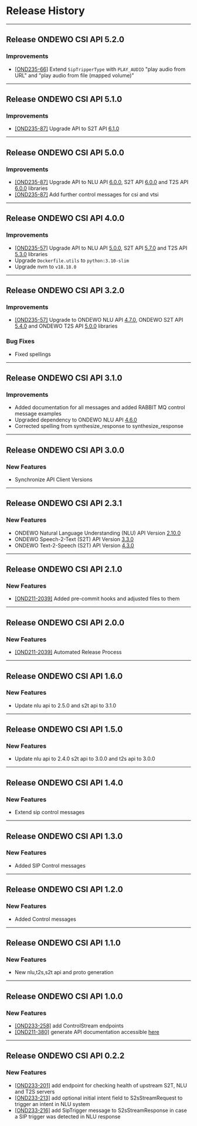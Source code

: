 # Release History
*****************

## Release ONDEWO CSI API 5.2.0

### Improvements

* [[OND235-66]](https://ondewo.atlassian.net/browse/OND235-66) Extend `SipTripperType` with `PLAY_AUDIO` "play audio from URL" and "play audio from file (mapped volume)"

*****************

## Release ONDEWO CSI API 5.1.0

### Improvements

* [[OND235-87]](https://ondewo.atlassian.net/browse/OND235-87) Upgrade API to S2T API [6.1.0](https://github.com/ondewo/ondewo-s2t-api/releases/6.1.0)

*****************

## Release ONDEWO CSI API 5.0.0

### Improvements

* [[OND235-87]](https://ondewo.atlassian.net/browse/OND235-87) Upgrade API to NLU API [6.0.0](https://github.com/ondewo/ondewo-nlu-api/releases/6.0.0), S2T API [6.0.0](https://github.com/ondewo/ondewo-s2t-api/releases/6.0.0) and T2S API [6.0.0](https://github.com/ondewo/ondewo-t2s-api/releases/6.0.0) libraries
* [[OND235-87]](https://ondewo.atlassian.net/browse/OND235-87) Add further control messages for csi and vtsi

*****************

## Release ONDEWO CSI API 4.0.0

### Improvements

* [[OND235-57]](https://ondewo.atlassian.net/browse/OND235-76) Upgrade API to NLU API [5.0.0](https://github.com/ondewo/ondewo-nlu-api/releases/5.0.0), S2T API [5.7.0](https://github.com/ondewo/ondewo-s2t-api/releases/5.7.0) and T2S API [5.3.0](https://github.com/ondewo/ondewo-t2s-api/releases/5.3.0) libraries
* Upgrade `Dockerfile.utils` to `python:3.10-slim`
* Upgrade nvm to `v18.18.0`

*****************

## Release ONDEWO CSI API 3.2.0

### Improvements

* [[OND235-57]](https://ondewo.atlassian.net/browse/OND235-57) Upgrade to ONDEWO NLU API [4.7.0](https://github.com/ondewo/ondewo-nlu-api/releases/4.7.0), ONDEWO S2T API [5.4.0](https://github.com/ondewo/ondewo-s2t-api/releases/5.4.0) and ONDEWO T2S API [5.0.0](https://github.com/ondewo/ondewo-t2s-api/releases/5.0.0) libraries

### Bug Fixes

* Fixed spellings

*****************

## Release ONDEWO CSI API 3.1.0

### Improvements

* Added documentation for all messages and added RABBIT MQ control message examples
* Upgraded dependency to ONDEWO NLU API [4.6.0](https://github.com/ondewo/ondewo-nlu-api/releases/4.6.0)
* Corrected spelling from synthesize_response to synthesize_response

*****************

## Release ONDEWO CSI API 3.0.0

### New Features

* Synchronize API Client Versions

*****************

## Release ONDEWO CSI API 2.3.1

### New Features

* ONDEWO Natural Language Understanding (NLU) API
  Version [2.10.0](https://github.com/ondewo/ondewo-nlu-api/releases/2.10.0)
* ONDEWO Speech-2-Text (S2T) API Version [3.3.0](https://github.com/ondewo/ondewo-s2t-api/releases/3.3.0)
* ONDEWO Text-2-Speech (S2T) API Version [4.3.0](https://github.com/ondewo/ondewo-t2s-api/releases/4.3.0)

*****************

## Release ONDEWO CSI API 2.1.0

### New Features

* [[OND211-2039]](https://ondewo.atlassian.net/browse/OND211-2039) Added pre-commit hooks and adjusted files to them

*****************

## Release ONDEWO CSI API 2.0.0

### New Features

* [[OND211-2039]](https://ondewo.atlassian.net/browse/OND211-2039) Automated Release Process

*****************

## Release ONDEWO CSI API 1.6.0

### New Features

* Update nlu api to 2.5.0 and s2t api to 3.1.0

*****************

## Release ONDEWO CSI API 1.5.0

### New Features

* Update nlu api to 2.4.0 s2t api to 3.0.0 and t2s api to 3.0.0

*****************

## Release ONDEWO CSI API 1.4.0

### New Features

* Extend sip control messages

*****************

## Release ONDEWO CSI API 1.3.0

### New Features

* Added SIP Control messages

*****************

## Release ONDEWO CSI API 1.2.0

### New Features

* Added Control messages

*****************

## Release ONDEWO CSI API 1.1.0

### New Features

* New nlu,t2s,s2t api and proto generation

*****************

## Release ONDEWO CSI API 1.0.0

### New Features

* [[OND233-258]](https://ondewo.atlassian.net/browse/OND233-258) add ControlStream endpoints
* [[OND211-380]](https://ondewo.atlassian.net/browse/OND211-380) generate API documentation
  accessible [here](https://ondewo.github.io/ondewo-csi-api/)

*****************

## Release ONDEWO CSI API 0.2.2

### New Features

* [[OND233-201]](https://ondewo.atlassian.net/browse/OND233-201) add endpoint for checking health of upstream S2T, NLU
  and T2S servers
* [[OND233-213]](https://ondewo.atlassian.net/browse/OND233-213) add optional initial intent field to S2sStreamRequest
  to trigger an intent in NLU system
* [[OND233-216]](https://ondewo.atlassian.net/browse/OND233-216) add SipTrigger message to S2sStreamResponse in case a
  SIP trigger was detected in NLU response
